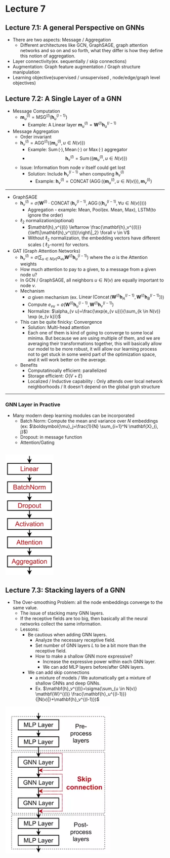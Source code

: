 # Lecture 7
## Lecture 7.1: A general Perspective on GNNs
* There are two aspects: Message / Aggregation  
  * Different architectures like GCN, GraphSAGE, graph attention networks and so on and so forth, what they differ is how they define this notion of aggregation.
* Layer connectivity(ex. sequentially / skip connections)
* Augmentation: Graph feature augmentation / Graph structure manipulation
* Learning objective(supervised / unsupervised , node/edge/graph level objectives)

## Lecture 7.2: A Single Layer of a GNN

* Message Computation
  * $\mathbf{m}_u^{(l)}=\operatorname{MSG}^{(l)}\left(\mathbf{h}_u^{(l-1)}\right)$
    * Example: A Linear layer $\mathbf{m}_u^{(l)}=\mathbf{W}^{(l)} \mathbf{h}_u^{(l-1)}$
* Message Aggregation
  * Order invariant
  * $\mathbf{h}_v^{(l)}=\mathrm{AGG}^{(l)}\left(\left\{\mathbf{m}_u^{(l)}, u \in N(v)\right\}\right)$
    * Example: $\operatorname{Sum}(\cdot), \operatorname{Mean}(\cdot)$ or $\operatorname{Max}(\cdot)$ aggregator
    * $$\mathbf{h}_v^{(l)}=\operatorname{Sum}\left(\left\{\mathbf{m}_u^{(l)}, u \in N(v)\right\}\right)$$
  * Issue: Information from node $v$ itself could get lost
    * Solution: Include $\mathbf{h}_v^{(l-1)}$ when computing $\mathbf{h}_v^{(l)}$
      * Example: $\mathbf{h}_v^{(l)}=\operatorname{CONCAT}\left(\operatorname{AGG}\left(\left\{\mathbf{m}_u^{(l)}, u \in N(v)\right\}\right), \mathbf{m}_v^{(l)}\right)$
      
---
* GraphSAGE
  * $\mathbf{h}_v^{(l)}=\sigma\left(\mathbf{W}^{(l)} \cdot \operatorname{CONCAT}\left(\mathbf{h}_v^{(l-1)}, \operatorname{AGG}\left(\left\{\mathbf{h}_u^{(l-1)}, \forall u \in N(v)\right\}\right)\right)\right)$
    * Aggregation - example: Mean, Pool(ex. Mean, Max), LSTM(to ignore the order)
  * $\ell_2$ normalization(optional)
    * $\mathbf{h}_v^{(l)} \leftarrow \frac{\mathbf{h}_v^{(l)}}{\left\|\mathbf{h}_v^{(l)}\right\|_2} \forall v \in V$
    * Without $\ell_2$ normalization, the embedding vectors have different scales ( $\ell_2$-norm) for vectors.
* GAT (Graph Attention Networks)
  * $\mathbf{h}_v^{(l)}=\sigma\left(\sum_{u \in N(v)} \alpha_{v u} \mathbf{W}^{(l)} \mathbf{h}_u^{(l-1)}\right)$ where the $\alpha$ is the Attention weights
  * How much attention to pay to a given, to a message from a given node u?
  * In GCN / GraphSAGE, all neighbors $u \in N(v)$ are equally important to node $v$.
  * Mechanism
    * $\alpha$ given mechanism (ex. $\operatorname{Linear}(\operatorname{Concat}(\mathbf{W}^{(l)} \mathbf{h}_A^{(l-1)}, \mathbf{W}^{(l)} \mathbf{h}_B^{(l-1)}))$)
    * Compute $e_{v u}=a(\mathbf{W}^{(l)} \mathbf{h}_u^{(l-1)}, \mathbf{W}^{(l)} \boldsymbol{h}_v^{(l-1)})$
    * Normalize: $\alpha_{v u}=\frac{\exp(e_{v u})}{\sum_{k \in N(v)} \exp (e_{v k})}$
  * This can be quite finicky: Convergence
    * Solution: Multi-head attention
    * Each one of them is kind of going to converge to some local minima. But because we are using multiple of them, and we are averaging their transformations together, this will basically allow our model to be more robust, it will allow our learning process not to get stuck in some weird part of the optimization space, and it will work better on the average.
  * Benefits
    * Computatinoally efficient: parallelized
    * Storage efficient: $O(V+E)$
    * Localized / Inductive capability : Only attends over local network neighborhoods / It doesn't depend on the global grph structure
---
### GNN Layer in Practive
* Many modern deep learning modules can be incorporated
  * Batch Norm: Compute the mean and variance over $N$ embeddings (ex: $\boldsymbol{\mu}_j=\frac{1}{N} \sum_{i=1}^N \mathbf{X}_{i, j}$)
  * Dropout: in message function
  * Attention/Gating

![image](src/cs224w_07_1.png)
---
## Lecture 7.3: Stacking layers of a GNN
* The Over-smoothing Problem: all the node embeddings converge to the same value.
  * The issue of stacking many GNN layers.
  * If the receptive fields are too big, then basically all the neural networks collect the same information.
  * Lessons:
    * Be cautious when adding GNN layers.
      * Analyze the necessary receptive field.
      * Set number of GNN layers $L$ to be a bit more than the receptive field.
      * How to make a shallow GNN more expressive?
        * Increase the expressive power within each GNN layer.
        * We can add MLP layers before/after GNN layers.
    * We can add skip connections
      * a mixture of models / We automatically get a mixture of shallow GNNs and deep GNNs.
      * Ex. $\mathbf{h}_v^{(l)}=\sigma(\sum_{u \in N(v)} \mathbf{W}^{(l)} \frac{\mathbf{h}_u^{(l-1)}}{|N(v)|}+\mathbf{h}_v^{(l-1)})$

![image](src/cs224w_07_2.png)
